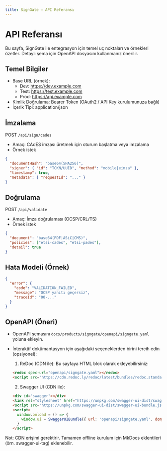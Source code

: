 ```yaml
---
title: SignGate — API Referansı
---
```


# API Referansı

Bu sayfa, SignGate ile entegrasyon için temel uç noktaları ve örnekleri özetler. Detaylı şema için OpenAPI dosyasını kullanmanız önerilir.

## Temel Bilgiler

- Base URL (örnek):
  - Dev: <https://dev.example.com>
  - Test: <https://test.example.com>
  - Prod: <https://api.example.com>
- Kimlik Doğrulama: Bearer Token (OAuth2 / API Key kurulumunuza bağlı)
- İçerik Tipi: application/json

## İmzalama

POST `/api/sign/cades`

- Amaç: CAdES imzası üretmek için oturum başlatma veya imzalama
- Örnek istek

```json
{
  "documentHash": "base64(SHA256)",
  "signer": { "id": "TCKN/UUID", "method": "mobile|eimza" },
  "timestamp": true,
  "metadata": { "requestId": "..." }
}
```

## Doğrulama

POST `/api/validate`

- Amaç: İmza doğrulaması (OCSP/CRL/TS)
- Örnek istek

```json
{
  "document": "base64(PDF|ASiC|CMS)",
  "policies": ["etsi-cades", "etsi-pades"],
  "detail": true
}
```

## Hata Modeli (Örnek)

```json
{
  "error": {
    "code": "VALIDATION_FAILED",
    "message": "OCSP yanıtı geçersiz",
    "traceId": "00-..."
  }
}
```

## OpenAPI (Öneri)

- OpenAPI şemasını `docs/products/signgate/openapi/signgate.yaml` yoluna ekleyin.
- İnteraktif dokümantasyon için aşağıdaki seçeneklerden birini tercih edin (opsiyonel):
  1) ReDoc (CDN ile): Bu sayfaya HTML blok olarak ekleyebilirsiniz:

  ```html
  <redoc spec-url="openapi/signgate.yaml"></redoc>
  <script src="https://cdn.redoc.ly/redoc/latest/bundles/redoc.standalone.js"></script>
  ```

  2) Swagger UI (CDN ile):

  ```html
  <div id="swagger"></div>
  <link rel="stylesheet" href="https://unpkg.com/swagger-ui-dist/swagger-ui.css" />
  <script src="https://unpkg.com/swagger-ui-dist/swagger-ui-bundle.js"></script>
  <script>
    window.onload = () => {
      window.ui = SwaggerUIBundle({ url: 'openapi/signgate.yaml', dom_id: '#swagger' });
    }
  </script>
  ```

Not: CDN erişimi gerektirir. Tamamen offline kurulum için MkDocs eklentileri (örn. swagger-ui-tag) eklenebilir.
